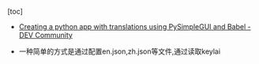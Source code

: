 [toc]

- [Creating a python app with translations using PySimpleGUI and Babel - DEV Community](https://dev.to/michburkhalter/creating-a-python-app-with-translations-using-pysimplegui-and-babel-1lo0)

- 一种简单的方式是通过配置en.json,zh.json等文件,通过读取keylai